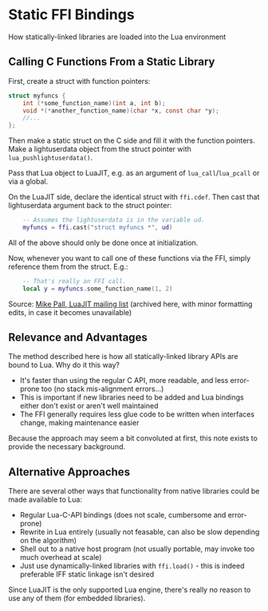 # Static FFI Bindings

How statically-linked libraries are loaded into the Lua environment

## Calling C Functions From a Static Library

First, create a struct with function pointers:

```c
struct myfuncs {
	int (*some_function_name)(int a, int b);
	void *(*another_function_name)(char *x, const char *y);
	//...
};
```

Then make a static struct on the C side and fill it with the
function pointers. Make a lightuserdata object from the struct
pointer with `lua_pushlightuserdata()`.

Pass that Lua object to
LuaJIT, e.g. as an argument of `lua_call`/`lua_pcall` or via a global.

On the LuaJIT side, declare the identical struct with `ffi.cdef`.
Then cast that lightuserdata argument back to the struct pointer:

```lua
	-- Assumes the lightuserdata is in the variable ud.
	myfuncs = ffi.cast("struct myfuncs *", ud)
```

All of the above should only be done once at initialization.

Now, whenever you want to call one of these functions via the FFI,
simply reference them from the struct. E.g.:

```lua
	-- That's really an FFI call.
	local y = myfuncs.some_function_name(1, 2)
```

Source: [Mike Pall, LuaJIT mailing list](https://www.freelists.org/post/luajit/How-to-call-functions-from-a-static-library-in-Luajit,11) (archived here, with minor formatting edits, in case it becomes unavailable)

## Relevance and Advantages

The method described here is how all statically-linked library APIs are bound to Lua. Why do it this way?

* It's faster than using the regular C API, more readable, and less error-prone too (no stack mis-alignment errors...)
* This is important if new libraries need to be added and Lua bindings either don't exist or aren't well maintained
* The FFI generally requires less glue code to be written when interfaces change, making maintenance easier

Because the approach may seem a bit convoluted at first, this note exists to provide the necessary background.

## Alternative Approaches

There are several other ways that functionality from native libraries could be made available to Lua:

* Regular Lua-C-API bindings (does not scale, cumbersome and error-prone)
* Rewrite in Lua entirely (usually not feasable, can also be slow depending on the algorithm)
* Shell out to a native host program (not usually portable, may invoke too much overhead at scale)
* Just use dynamically-linked libraries with `ffi.load()` - this is indeed preferable IFF static linkage isn't desired

Since LuaJIT is the only supported Lua engine, there's really no reason to use any of them (for embedded libraries).
